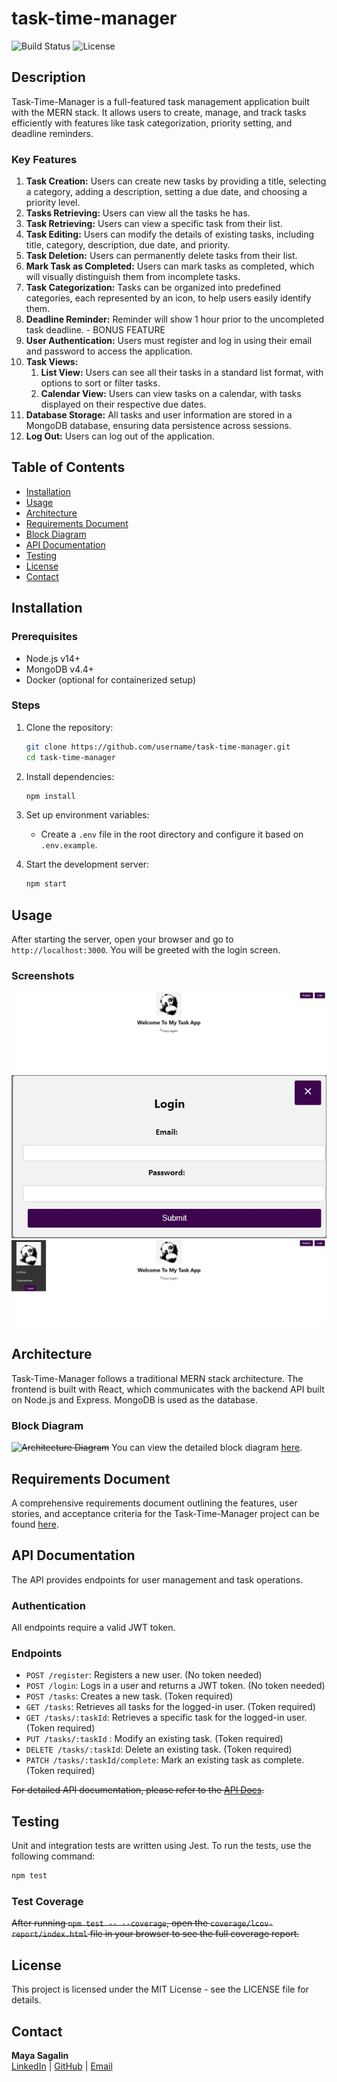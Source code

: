 # task-time-manager
![Build Status](https://img.shields.io/badge/build-passing-brightgreen)
![License](https://img.shields.io/badge/license-MIT-blue)

## Description
Task-Time-Manager is a full-featured task management application built with the MERN stack. It allows users to create, manage, and track tasks efficiently with features like task categorization, priority setting, and deadline reminders.

### Key Features
<ol>
  <li><strong>Task Creation:</strong> Users can create new tasks by providing a title, selecting a category, adding a description, setting a due date, and choosing a priority level.</li>
  <li><strong>Tasks Retrieving:</strong> Users can view all the tasks he has.</li>
  <li><strong>Task Retrieving:</strong> Users can view a specific task from their list.</li>
  <li><strong>Task Editing:</strong> Users can modify the details of existing tasks, including title, category, description, due date, and priority.</li>
  <li><strong>Task Deletion:</strong> Users can permanently delete tasks from their list.</li>
<li><strong>Mark Task as Completed:</strong> Users can mark tasks as completed, which will visually distinguish them from incomplete tasks.</li>
  <li><strong>Task Categorization:</strong> Tasks can be organized into predefined categories, each represented by an icon, to help users easily identify them.</li>
<li><strong>Deadline Reminder:</strong> Reminder will show 1 hour prior to the uncompleted task deadline. - BONUS FEATURE </li>
  <li><strong>User Authentication:</strong> Users must register and log in using their email and password to access the application.</li>
  <li><strong>Task Views:</strong> 
    <ol>
      <li><strong>List View:</strong> Users can see all their tasks in a standard list format, with options to sort or filter tasks.</li>
      <li><strong>Calendar View:</strong> Users can view tasks on a calendar, with tasks displayed on their respective due dates.</li>
    </ol>
  </li>
  <li><strong>Database Storage:</strong> All tasks and user information are stored in a MongoDB database, ensuring data persistence across sessions.</li>
 <li><strong> Log Out:</strong> Users can log out of the application.</li>
</ol>

## Table of Contents
- [Installation](#installation)
- [Usage](#usage)
- [Architecture](#architecture)
- [Requirements Document](#requirements-document)
- [Block Diagram](#block-diagram)
- [API Documentation](#api-documentation)
- [Testing](#testing)
- [License](#license)
- [Contact](#contact)

## Installation

### Prerequisites
- Node.js v14+
- MongoDB v4.4+
- Docker (optional for containerized setup)

### Steps
1. Clone the repository:
    ```bash
    git clone https://github.com/username/task-time-manager.git
    cd task-time-manager
    ```

2. Install dependencies:
    ```bash
    npm install
    ```

3. Set up environment variables:
    - Create a `.env` file in the root directory and configure it based on `.env.example`.

4. Start the development server:
    ```bash
    npm start
    ```

## Usage
After starting the server, open your browser and go to `http://localhost:3000`. You will be greeted with the login screen.

### Screenshots
![Welcome Screen](client/src//pics/welcomeScreen.jpg)
![Login Screen](client/src/pics/loginScreen.jpg)
![Dashboard](client/src//pics/dashboard.jpg)

## Architecture
Task-Time-Manager follows a traditional MERN stack architecture. The frontend is built with React, which communicates with the backend API built on Node.js and Express. MongoDB is used as the database.

### Block Diagram
~~![Architecture Diagram](path/to/architecture-diagram.png)~~
You can view the detailed block diagram [here](https://github.com/MaykaS/task-time-manager/wiki/Block-Diagram).

## Requirements Document
A comprehensive requirements document outlining the features, user stories, and acceptance criteria for the Task-Time-Manager project can be found [here](https://github.com/MaykaS/task-time-manager/wiki/Requirement-Document).

## API Documentation
The API provides endpoints for user management and task operations.

### Authentication
All endpoints require a valid JWT token.

### Endpoints
- `POST /register`: Registers a new user. (No token needed)
- `POST /login`: Logs in a user and returns a JWT token. (No token needed)
- `POST /tasks`: Creates a new task. (Token required)
- `GET /tasks`: Retrieves all tasks for the logged-in user. (Token required)
- `GET /tasks/:taskId`: Retrieves a specific task for the logged-in user. (Token required)
- `PUT /tasks/:taskId` : Modify an existing task. (Token required)
- `DELETE /tasks/:taskId`: Delete an existing task. (Token required)
- `PATCH /tasks/:taskId/complete`: Mark an existing task as complete. (Token required)

~~For detailed API documentation, please refer to the [API Docs](link-to-swagger-or-postman-collection).~~

## Testing
Unit and integration tests are written using Jest. To run the tests, use the following command:

```bash
npm test
```

### Test Coverage
~~After running `npm test -- --coverage`, open the `coverage/lcov-report/index.html` file in your browser to see the full coverage report.~~

## License
This project is licensed under the MIT License - see the LICENSE file for details.

## Contact
**Maya Sagalin**  
[LinkedIn](https://www.linkedin.com/in/maya-sagalin-/) | [GitHub](https://github.com/MaykaS) | [Email](mailto:mayasag10@gmail.com)
